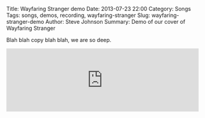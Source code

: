 Title: Wayfaring Stranger demo
Date: 2013-07-23 22:00
Category: Songs
Tags: songs, demos, recording, wayfaring-stranger
Slug: wayfaring-stranger-demo
Author: Steve Johnson
Summary: Demo of our cover of Wayfaring Stranger

Blah blah copy blah blah, we are so deep.

<iframe width="100%" height="166" scrolling="no" frameborder="no" src="https://w.soundcloud.com/player/?url=http%3A%2F%2Fapi.soundcloud.com%2Ftracks%2F93425174"></iframe>
